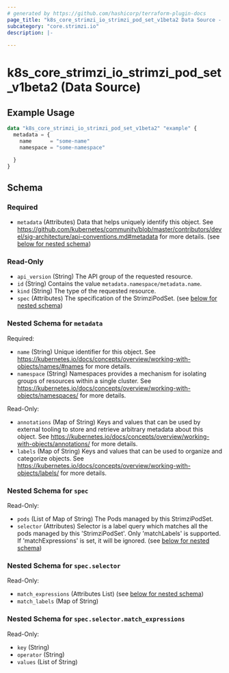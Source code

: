 ```yaml
---
# generated by https://github.com/hashicorp/terraform-plugin-docs
page_title: "k8s_core_strimzi_io_strimzi_pod_set_v1beta2 Data Source - terraform-provider-k8s"
subcategory: "core.strimzi.io"
description: |-
  
---
```


# k8s_core_strimzi_io_strimzi_pod_set_v1beta2 (Data Source)



## Example Usage

```terraform
data "k8s_core_strimzi_io_strimzi_pod_set_v1beta2" "example" {
  metadata = {
    name      = "some-name"
    namespace = "some-namespace"

  }
}
```

<!-- schema generated by tfplugindocs -->
## Schema

### Required

- `metadata` (Attributes) Data that helps uniquely identify this object. See https://github.com/kubernetes/community/blob/master/contributors/devel/sig-architecture/api-conventions.md#metadata for more details. (see [below for nested schema](#nestedatt--metadata))

### Read-Only

- `api_version` (String) The API group of the requested resource.
- `id` (String) Contains the value `metadata.namespace/metadata.name`.
- `kind` (String) The type of the requested resource.
- `spec` (Attributes) The specification of the StrimziPodSet. (see [below for nested schema](#nestedatt--spec))

<a id="nestedatt--metadata"></a>
### Nested Schema for `metadata`

Required:

- `name` (String) Unique identifier for this object. See https://kubernetes.io/docs/concepts/overview/working-with-objects/names/#names for more details.
- `namespace` (String) Namespaces provides a mechanism for isolating groups of resources within a single cluster. See https://kubernetes.io/docs/concepts/overview/working-with-objects/namespaces/ for more details.

Read-Only:

- `annotations` (Map of String) Keys and values that can be used by external tooling to store and retrieve arbitrary metadata about this object. See https://kubernetes.io/docs/concepts/overview/working-with-objects/annotations/ for more details.
- `labels` (Map of String) Keys and values that can be used to organize and categorize objects. See https://kubernetes.io/docs/concepts/overview/working-with-objects/labels/ for more details.


<a id="nestedatt--spec"></a>
### Nested Schema for `spec`

Read-Only:

- `pods` (List of Map of String) The Pods managed by this StrimziPodSet.
- `selector` (Attributes) Selector is a label query which matches all the pods managed by this 'StrimziPodSet'. Only 'matchLabels' is supported. If 'matchExpressions' is set, it will be ignored. (see [below for nested schema](#nestedatt--spec--selector))

<a id="nestedatt--spec--selector"></a>
### Nested Schema for `spec.selector`

Read-Only:

- `match_expressions` (Attributes List) (see [below for nested schema](#nestedatt--spec--selector--match_expressions))
- `match_labels` (Map of String)

<a id="nestedatt--spec--selector--match_expressions"></a>
### Nested Schema for `spec.selector.match_expressions`

Read-Only:

- `key` (String)
- `operator` (String)
- `values` (List of String)

